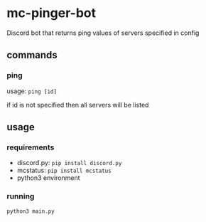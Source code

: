 # mc-pinger-bot
Discord bot that returns ping values of servers specified in config

## commands

### ping
  usage: `ping [id]`
  
  if id is not specified then all servers will be listed

## usage

### requirements
  - discord.py: `pip install discord.py`
  - mcstatus: `pip install mcstatus`
  - python3 environment

### running
  `python3 main.py`
